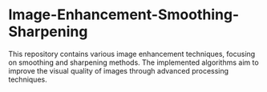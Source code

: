 # Image-Enhancement-Smoothing-Sharpening

This repository contains various image enhancement techniques, focusing on smoothing and sharpening methods.
The implemented algorithms aim to improve the visual quality of images through advanced processing techniques.
